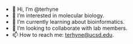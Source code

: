 - 👋 Hi, I’m @terhyne
- 👀 I’m interested in molecular biology.
- 🌱 I’m currently learning about bioinformatics.
- 💞️ I’m looking to collaborate with lab members.
- 📫 How to reach me: terhyne@ucsd.edu.

<!---
terhyne/terhyne is a ✨ special ✨ repository because its `README.md` (this file) appears on your GitHub profile.
You can click the Preview link to take a look at your changes.
--->
